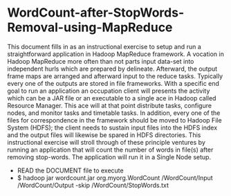 # WordCount-after-StopWords-Removal-using-MapReduce
This document fills in as an instructional exercise to setup and run a straightforward application in Hadoop MapReduce framework. A vocation in Hadoop MapReduce more often than not parts input data-set into independent hurls which are prepared by delineate. Afterward, the output frame maps are arranged and afterward input to the reduce tasks. Typically every one of the outputs are stored in file frameworks. With a specific end goal to run an application an occupation client will presents the activity which can be a JAR file or an executable to a single ace in Hadoop called Resource Manager. This ace will at that point distribute tasks, configure nodes, and monitor tasks and timetable tasks. In addition, every one of the files for correspondence in the framework should be moved to Hadoop File System (HDFS); the client needs to sustain input files into the HDFS index and the output files will likewise be spared in HDFS directories. This instructional exercise will stroll through of these principle ventures by running an application that will count the number of words in file(s) after removing stop-words. The application will run it in a Single Node setup.
- READ the DOCUMENT file to execute
- $ hadoop jar wordcount.jar org.myorg.WordCount /WordCount/Input /WordCount/Output -skip /WordCount/StopWords.txt
